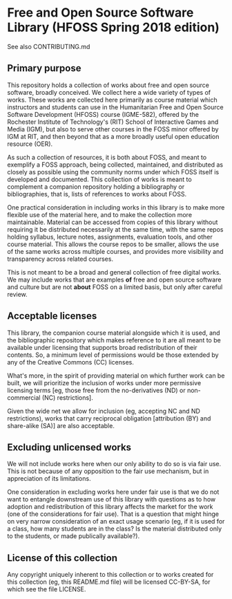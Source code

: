 # Free and Open Source Software Library (HFOSS Spring 2018 edition)

See also CONTRIBUTING.md

## Primary purpose

This repository holds a collection of works about free and open source
software, broadly conceived.  We collect here a wide variety of types of
works.  These works are collected here primarily as course material which
instructors and students can use in the Humanitarian Free and Open Source
Software Development (HFOSS) course (IGME-582), offered by the Rochester
Institute of Technology's (RIT) School of Interactive Games and Media (IGM),
but also to serve other courses in the FOSS minor offered by IGM at RIT, and
then beyond that as a more broadly useful open education resource (OER).

As such a collection of resources, it is both about FOSS, and meant to
exemplify a FOSS approach, being collected, maintained, and distributed as
closely as possible using the community norms under which FOSS itself is
developed and documented.  This collection of works is meant to complement a
companion repository holding a bibliography or bibliographies, that is,
lists of references to works about FOSS.

One practical consideration in including works in this library is to make
more flexible use of the material here, and to make the collection more
maintainable.  Material can be accessed from copies of this library without
requiring it be distributed necessarily at the same time, with the same
repos holding syllabus, lecture notes, assignments, evaluation tools, and
other course material.  This allows the course repos to be smaller, allows
the use of the same works across multiple courses, and provides more
visibility and transparency across related courses.

This is not meant to be a broad and general collection of free digital
works. We may include works that are examples **of** free and open
source software and culture but are not **about** FOSS on a limited basis,
but only after careful review. 

## Acceptable licenses

This library, the companion course material alongside which it is used, and
the bibliographic repository which makes reference to it are all meant to be
available under licensing that supports broad redistribution of their
contents.  So, a minimum level of permissions would be those extended by any
of the Creative Commons (CC) licenses.

What's more, in the spirit of providing material on which further work can
be built, we will prioritize the inclusion of works under more permissive
licensing terms [eg, those free from the no-derivatives (ND) or
non-commercial (NC) restrictions].

Given the wide net we allow for inclusion (eg, accepting NC and ND
restrictions), works that carry reciprocal obligation [attribution (BY) and
share-alike (SA)] are also acceptable.

## Excluding unlicensed works

We will not include works here when our only ability to do so is via fair
use.  This is not because of any opposition to the fair use mechanism, but
in appreciation of its limitations.

One consideration in excluding works here under fair use is that we do not
want to entangle downstream use of this library with questions as to how
adoption and redistribution of this library affects the market for the work
(one of the considerations for fair use).  That is a question that might
hinge on very narrow consideration of an exact usage scenario (eg, if it is
used for a class, how many students are in the class?  Is the material
distributed only to the students, or made publically available?).

## License of this collection

Any copyright uniquely inherent to this collection or to works created for
this collection (eg, this README.md file) will be licensed CC-BY-SA, for
which see the file LICENSE.

